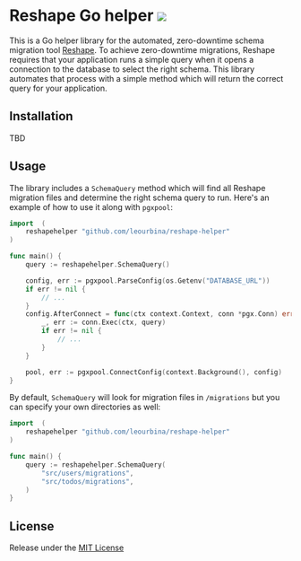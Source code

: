 # Reshape Go helper ![](https://github.com/leourbina/reshape-helper/actions/workflows/ci.yml/badge.svg)

This is a Go helper library for the automated, zero-downtime schema migration tool [Reshape](https://github.com/fabianlindfors/reshape). To achieve zero-downtime migrations, Reshape requires that your application runs a simple query when it opens a connection to the database to select the right schema. This library automates that process with a simple method which will return the correct query for your application.


## Installation

TBD

## Usage

The library includes a `SchemaQuery` method which will find all Reshape migration files and determine the right schema query to run. Here's an example of how to use it along with `pgxpool`:

```go
import	(
	reshapehelper "github.com/leourbina/reshape-helper"
)

func main() {
	query := reshapehelper.SchemaQuery()

	config, err := pgxpool.ParseConfig(os.Getenv("DATABASE_URL"))
	if err != nil {
		// ...
	}
	config.AfterConnect = func(ctx context.Context, conn *pgx.Conn) error {
		_, err := conn.Exec(ctx, query)
		if err != nil {
			// ...
		}
	}

	pool, err := pgxpool.ConnectConfig(context.Background(), config)
}
```

By default, `SchemaQuery` will look for migration files in `/migrations` but you can specify your own directories as well:


```go
import	(
	reshapehelper "github.com/leourbina/reshape-helper"
)

func main() {
	query := reshapehelper.SchemaQuery(
		"src/users/migrations",
		"src/todos/migrations",
	)
}
```

## License

Release under the [MIT License](https://choosealicense.com/licenses/mit/)
